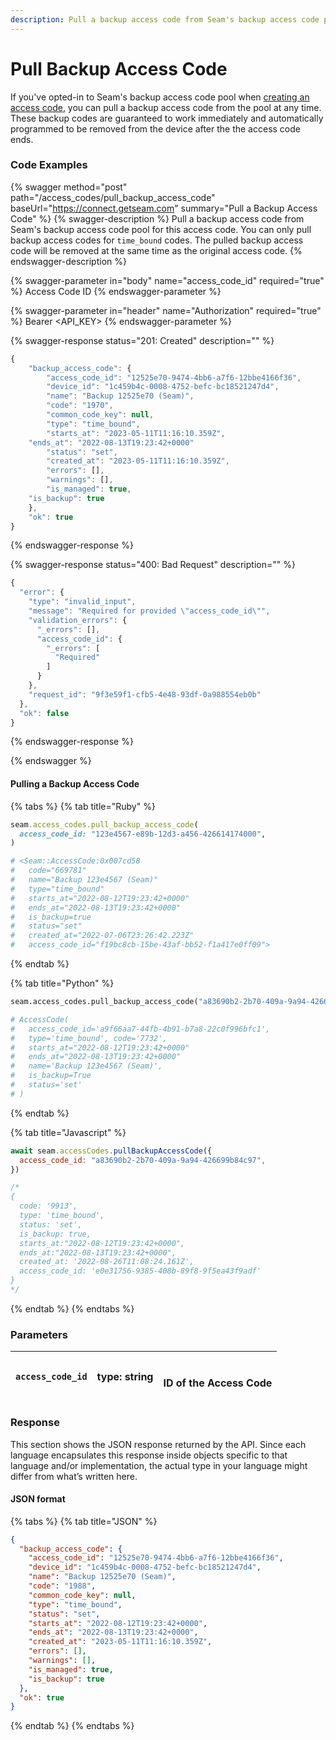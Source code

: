 ```yaml
---
description: Pull a backup access code from Seam's backup access code pool
---
```


# Pull Backup Access Code

If you've opted-in to Seam's backup access code pool when [creating an access code](https://docs.seam.co/latest/api-clients/access-codes/create-an-access-code), you can pull a backup access code from the pool at any time. These backup codes are guaranteed to work immediately
and automatically programmed to be removed from the device after the the access code ends.

### Code Examples

{% swagger method="post" path="/access_codes/pull_backup_access_code" baseUrl="https://connect.getseam.com" summary="Pull a Backup Access Code" %}
{% swagger-description %}
Pull a backup access code from Seam's backup access code pool for this access
code. You can only pull backup access codes for `time_bound` codes. The pulled
backup access code will be removed at the same time as the original access code.
{% endswagger-description %}

{% swagger-parameter in="body" name="access_code_id" required="true" %}
Access Code ID
{% endswagger-parameter %}

{% swagger-parameter in="header" name="Authorization" required="true" %}
Bearer <API_KEY>
{% endswagger-parameter %}

{% swagger-response status="201: Created" description="" %}

```javascript
{
	"backup_access_code": {
		"access_code_id": "12525e70-9474-4bb6-a7f6-12bbe4166f36",
		"device_id": "1c459b4c-0008-4752-befc-bc18521247d4",
		"name": "Backup 12525e70 (Seam)",
		"code": "1970",
		"common_code_key": null,
		"type": "time_bound",
		"starts_at": "2023-05-11T11:16:10.359Z",
    "ends_at": "2022-08-13T19:23:42+0000"
		"status": "set",
		"created_at": "2023-05-11T11:16:10.359Z",
		"errors": [],
		"warnings": [],
		"is_managed": true,
    "is_backup": true
	},
	"ok": true
}
```

{% endswagger-response %}

{% swagger-response status="400: Bad Request" description="" %}

```javascript
{
  "error": {
    "type": "invalid_input",
    "message": "Required for provided \"access_code_id\"",
    "validation_errors": {
      "_errors": [],
      "access_code_id": {
        "_errors": [
          "Required"
        ]
      }
    },
    "request_id": "9f3e59f1-cfb5-4e48-93df-0a988554eb0b"
  },
  "ok": false
}
```

{% endswagger-response %}

{% endswagger %}

#### Pulling a Backup Access Code

{% tabs %}
{% tab title="Ruby" %}

```ruby
seam.access_codes.pull_backup_access_code(
  access_code_id: "123e4567-e89b-12d3-a456-426614174000",
)

# <Seam::AccessCode:0x007cd58
#   code="669781"
#   name="Backup 123e4567 (Seam)"
#   type="time_bound"
#   starts_at="2022-08-12T19:23:42+0000"
#   ends_at="2022-08-13T19:23:42+0000"
#   is_backup=true
#   status="set"
#   created_at="2022-07-06T23:26:42.223Z"
#   access_code_id="f19bc8cb-15be-43af-bb52-f1a417e0ff09">
```

{% endtab %}

{% tab title="Python" %}

```python
seam.access_codes.pull_backup_access_code("a83690b2-2b70-409a-9a94-426699b84c97")

# AccessCode(
#   access_code_id='a9f66aa7-44fb-4b91-b7a8-22c0f996bfc1',
#   type='time_bound', code='7732',
#   starts_at="2022-08-12T19:23:42+0000"
#   ends_at="2022-08-13T19:23:42+0000"
#   name='Backup 123e4567 (Seam)',
#   is_backup=True
#   status='set'
# )
```

{% endtab %}

{% tab title="Javascript" %}

```javascript
await seam.accessCodes.pullBackupAccessCode({
  access_code_id: "a83690b2-2b70-409a-9a94-426699b84c97",
})

/*
{
  code: '9913',
  type: 'time_bound',
  status: 'set',
  is_backup: true,
  starts_at:"2022-08-12T19:23:42+0000",
  ends_at:"2022-08-13T19:23:42+0000",
  created_at: '2022-08-26T11:08:24.161Z',
  access_code_id: 'e0e31756-9385-408b-89f8-9f5ea43f9adf'
}
*/
```

{% endtab %}
{% endtabs %}

### Parameters

| `access_code_id` | type: string | <p><br>ID of the Access Code</p> |
| ---------------- | ------------ | -------------------------------- |

### Response

This section shows the JSON response returned by the API. Since each language encapsulates this response inside objects specific to that language and/or implementation, the actual type in your language might differ from what’s written here.

#### JSON format

{% tabs %}
{% tab title="JSON" %}

```json
{
  "backup_access_code": {
    "access_code_id": "12525e70-9474-4bb6-a7f6-12bbe4166f36",
    "device_id": "1c459b4c-0008-4752-befc-bc18521247d4",
    "name": "Backup 12525e70 (Seam)",
    "code": "1988",
    "common_code_key": null,
    "type": "time_bound",
    "status": "set",
    "starts_at": "2022-08-12T19:23:42+0000",
    "ends_at": "2022-08-13T19:23:42+0000",
    "created_at": "2023-05-11T11:16:10.359Z",
    "errors": [],
    "warnings": [],
    "is_managed": true,
    "is_backup": true
  },
  "ok": true
}
```

{% endtab %}
{% endtabs %}
